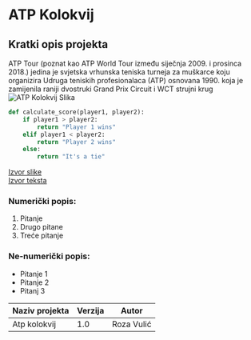 # ATP Kolokvij
## Kratki opis projekta
ATP Tour (poznat kao ATP World Tour između siječnja 2009. i prosinca 2018.) jedina je svjetska vrhunska teniska turneja za muškarce koju organizira Udruga teniskih profesionalaca (ATP) osnovana 1990. koja je zamijenila raniji dvostruki Grand Prix Circuit i WCT strujni krug 
![ATP Kolokvij Slika](https://images.pexels.com/photos/22499009/pexels-photo-22499009/free-photo-of-close-up-of-a-tasmanian-devil.jpeg?auto=compress&cs=tinysrgb&w=1260&h=750&dpr=1)

```python
def calculate_score(player1, player2):
    if player1 > player2:
        return "Player 1 wins"
    elif player1 < player2:
        return "Player 2 wins"
    else:
        return "It's a tie"
```
[Izvor slike](https://images.pexels.com/photos/22499009/pexels-photo-22499009/free-photo-of-close-up-of-a-tasmanian-devil.jpeg?auto=compress&cs=tinysrgb&w=1260&h=750&dpr=1)  
[Izvor teksta](https://en.wikipedia.org/wiki/ATP_Tour)

### Numerički popis:
1. Pitanje
2. Drugo pitane
3. Treće pitanje

### Ne-numerički popis:
- Pitanje 1
- Pitanje 2
- Pitanj 3


| Naziv projekta | Verzija | Autor      |
|----------------|---------|------------|
| Atp kolokvij | 1.0     | Roza Vulić |






